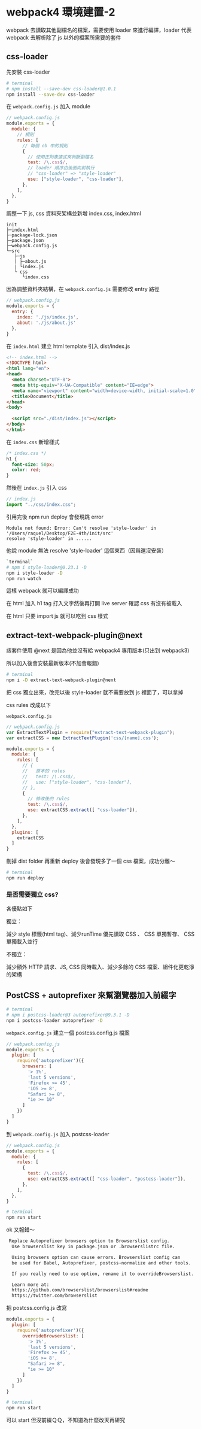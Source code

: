 # webpack4 環境建置-2

webpack 去讀取其他副檔名的檔案，需要使用 loader 來進行編譯，loader 代表 webpack 去解析除了 js 以外的檔案所需要的套件
## css-loader

先安裝 css-loader

```sh
# terminal
# npm install --save-dev css-loader@1.0.1
npm install --save-dev css-loader
```

在 `webpack.config.js` 加入 module

```js
// webpack.config.js
module.exports = {
  module: {
    // 規則
    rules: [
      // 每個 ob 中的規則
      {
        // 使用正則表達式來判斷副檔名
        test: /\.css$/,
        // loader 順序由後面向前執行
        // "css-loader" => "style-loader"
        use: ["style-loader", "css-loader"],
      },
    ],
  },
}
```

調整一下 js, css 資料夾架構並新增 index.css, index.html

```
init
├─index.html
├─package-lock.json
├─package.json
├─webpack.config.js
└─src
   ├─js
   | ├─about.js
   | └index.js
   └ css
      └index.css
```

因為調整資料夾結構，在 `webpack.config.js` 需要修改 entry 路徑
```js
// webpack.config.js
module.exports = {
  entry: {
    index: './js/index.js',
    about: './js/about.js'
  },
}
```

在 `index.html` 建立 html template 引入 dist/index.js

```html
<!-- index.html -->
<!DOCTYPE html>
<html lang="en">
<head>
  <meta charset="UTF-8">
  <meta http-equiv="X-UA-Compatible" content="IE=edge">
  <meta name="viewport" content="width=device-width, initial-scale=1.0">
  <title>Document</title>
</head>
<body>
  
  <script src="./dist/index.js"></script>
</body>
</html>

```

在 `index.css` 新增樣式

```css
/* index.css */
h1 {
  font-size: 50px;
  color: red;
}

``` 

然後在 `index.js` 引入 css 

```js
// index.js
import "../css/index.css";
```

引用完後 npm run deploy 會發現跳 error

```
Module not found: Error: Can't resolve 'style-loader' in '/Users/raquel/Desktop/F2E-4th/init/src'
resolve 'style-loader' in ......
```

他說 module 無法 resolve 'style-loader' 這個東西（因爲還沒安裝）

```sh
`terminal`
# npm i style-loader@0.23.1 -D
npm i style-loader -D
npm run watch
```

這樣 webpack 就可以編譯成功

在 html 加入 h1 tag 打入文字然後再打開 live server 確認 css 有沒有被載入

在 html 只要 import js 就可以吃到 css 樣式

## extract-text-webpack-plugin@next

該套件使用 @next 是因為他並沒有給 webpack4 專用版本(只出到 webpack3)

所以加入後會安裝最新版本(不加會報錯)

```sh
# terminal
npm i -D extract-text-webpack-plugin@next
```

把 css 獨立出來，改完以後 style-loader 就不需要放到 js 裡面了，可以拿掉

css rules 改成以下

`webpack.config.js`

```js
// webpack.config.js
var ExtractTextPlugin = require("extract-text-webpack-plugin");
var extractCSS = new ExtractTextPlugin('css/[name].css');

module.exports = {
  module: {
    rules: [
      // {
      //   原本的 rules
      //   test: /\.css$/,
      //   use: ["style-loader", "css-loader"],
      // },
      {
        // 修改後的 rules
        test: /\.css$/,
        use: extractCSS.extract([ "css-loader"]),
      },
    ],
  },
  plugins: [
    extractCSS
  ]
}
```

刪掉 dist folder 再重新 deploy 後會發現多了一個 css 檔案，成功分離～

```sh
# terminal
npm run deploy
```

### 是否需要獨立 css?

各優點如下

獨立：

減少 style 標籤(html tag)、減少runTime 優先讀取 CSS 、 CSS 單獨暫存、 CSS 單獨載入並行

不獨立：

減少額外 HTTP 請求、JS, CSS 同時載入、減少多餘的 CSS 檔案、組件化更乾淨的架構

## PostCSS + autoprefixer 來幫瀏覽器加入前綴字

```sh
# terminal
# npm i postcss-loader@3 autoprefixer@9.3.1 -D
npm i postcss-loader autoprefixer -D
```

`webpack.config.js` 建立一個 postcss.config.js 檔案

```js
// webpack.config.js
module.exports = {
  plugin: [
    require('autoprefixer')({
      browsers: [
        '> 1%',
        'last 5 versions',
        'Firefox >= 45',
        'iOS >= 8',
        "Safari >= 8",
        "ie >= 10"
      ]
    })
  ]
}
```

到 `webpack.config.js` 加入 postcss-loader
```js
// webpack.config.js
module.exports = {
  module: {
    rules: [
      {
        test: /\.css$/,
        use: extractCSS.extract([ "css-loader", "postcss-loader"]),
      },
    ],
  },
}
```

```sh
# terminal
npm run start
```

ok 又報錯～

```sh
 Replace Autoprefixer browsers option to Browserslist config.
  Use browserslist key in package.json or .browserslistrc file.

  Using browsers option can cause errors. Browserslist config can
  be used for Babel, Autoprefixer, postcss-normalize and other tools.

  If you really need to use option, rename it to overrideBrowserslist.

  Learn more at:
  https://github.com/browserslist/browserslist#readme
  https://twitter.com/browserslist
```

把 postcss.config.js 改寫

```js
module.exports = {
  plugin: [
    require('autoprefixer')({
      overrideBrowserslist: [
        '> 1%',
        'last 5 versions',
        'Firefox >= 45',
        'iOS >= 8',
        "Safari >= 8",
        "ie >= 10"
      ]
    })
  ]
}
```

```sh
# terminal
npm run start
```

可以 start 但沒前綴ＱＱ，不知道為什麼改天再研究
